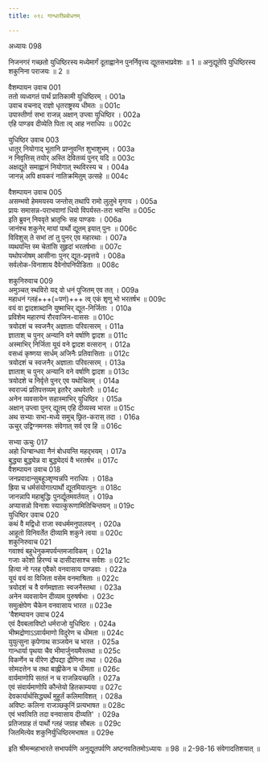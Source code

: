 ```yaml
---
title: ०९८ गान्धारीप्रबोधनम्

---
```

अध्यायः 098

निजनगरं गच्छतो युधिष्ठिरस्य मध्येमार्गं दूताह्वानेन पुनर्निवृत्त्य द्यूतसभाप्रवेशः ॥ 1 ॥ अनुद्यूतेपि युधिष्ठिरस्य शकुनिना पराजयः ॥ 2 ॥

वैशम्पायन उवाच 	001  
ततो व्यध्वगतं पार्थं प्रातिकामी युधिष्ठिरम् ।	001a  
उवाच वचनाद् राज्ञो धृतराष्ट्रस्य धीमतः ॥	001c  
उपास्तीर्णा सभा राजन्न् अक्षान् उप्त्वा युधिष्ठिर ।	002a  
एहि पाण्डव दीव्येति पिता त्व् आह नराधिपः ॥	002c  

युधिष्ठिर उवाच 	003  
धातुर् नियोगाद् भूतानि प्राप्नुवन्ति शुभाशुभम् ।	003a  
न निवृत्तिस् तयोर् अस्ति देवितव्यं पुनर् यदि ॥	003c  
अक्षद्यूते समाह्वानं नियोगात् स्थविरस्य च ।	004a  
जानन्न् अपि क्षयकरं नातिक्रमितुम् उत्सहे ॥	004c  

वैशम्पायन उवाच 	005  
असम्भवो हेममयस्य जन्तोस् तथापि रामो लुलुभे मृगाय ।	005a  
प्रायः समासन्न-पराभवाणां धियो विपर्यस्त-तरा भवन्ति ॥	005c  
इति ब्रुवन् निववृते भ्रातृभिः सह पाण्डवः ।	006a  
जानंश्च शकुनेर् मायां पार्थो द्यूतम् इयात् पुनः ॥	006c  
विविशुस् ते सभां तां तु पुनर् एव महारथाः ।	007a  
व्यथयन्ति स्म चेतांसि सुहृदां भरतर्षभाः ॥	007c  
यथोपजोषम् आसीनाः पुनर् द्यूत-प्रवृत्तये ।	008a  
सर्वलोक-विनाशाय दैवेनोपनिपीडिताः ॥	008c  

शकुनिरुवाच 	009  
अमुञ्चत् स्थविरो यद् वो धनं पूजितम् एव तत् ।	009a  
महाधनं ग्लहं+++(=पणं)+++ त्व् एकं शृणु भो भरतर्षभ ॥	009c  
वयं वा द्वादशाब्दानि युष्माभिर् द्यूत-निर्जिताः ।	010a  
प्रविशेम महारण्यं रौरवाजिन-वाससः ॥	010c  
त्रयोदशं च स्वजनैर् अज्ञाताः परिवत्सरम् ।	011a  
ज्ञाताश् च पुनर् अन्यानि वने वर्षाणि द्वादश ॥	011c  
अस्माभिर् निर्जिता यूयं वने द्वादश वत्सरान् ।	012a  
वसध्वं कृष्णया सार्धम् अजिनैः प्रतिवासिताः ॥	012c  
त्रयोदशं च स्वजनैर् अज्ञाताः परिवत्सरम् ।	013a  
ज्ञाताश् च पुनर् अन्यानि वने वर्षाणि द्वादश ॥	013c  
त्रयोदशे च निर्वृत्ते पुनर् एव यथोचितम् ।	014a  
स्वराज्यं प्रतिपत्तव्यम् इतरैर् अथवेतरैः ॥	014c  
अनेन व्यवसायेन सहास्माभिर् युधिष्ठिर ।	015a  
अक्षान् उप्त्वा पुनर् द्यूतम् एहि दीव्यस्व भारत ॥	015c  
अथ सभ्याः सभा-मध्ये समुच् छ्रित-करास् तदा ।	016a  
ऊचुर् उद्विग्नमनसः संवेगात् सर्व एव हि ॥	016c  

सभ्या ऊचुः 	017  
अहो धिग्बान्धवा नैनं बोधयन्ति महद्भयम् ।	017a  
बुद्ध्या बुद्ध्येन्न वा बुद्ध्येदयं वै भरतर्षभ ॥	017c  
वैशम्पायन उवाच 	018  
जनप्रवादान्सुबहूञ्शृण्वन्नपि नराधिपः ।	018a  
ह्रिया च धर्मसंयोगात्पार्थो द्यूतमियात्पुनः ॥	018c  
जानन्नापि महाबुद्धिः पुनर्द्यूतमवर्तयत् ।	019a  
अप्यासन्नो विनाशः स्यात्कुरूणामितिचिन्तयन् ॥	019c  
युधिष्ठिर उवाच 	020  
कथं वै मद्विधो राजा स्वधर्ममनुपालयन् ।	020a  
आहूतो विनिवर्तेत दीव्यामि शकुने त्वया ॥	020c  
शकुनिरुवाच 	021  
गवाश्वं बहुधेनुकमपर्यन्तमजाविकम् ।	021a  
गजाः कोशो हिरण्यं च दासीदासाश्च सर्वशः ॥	021c  
हित्वा नो ग्लह एवैको वनवासाय पाण्डवाः ।	022a  
यूयं वयं वा विजिता वसेम वनमाश्रिताः ॥	022c  
त्रयोदशं च वै वर्णमज्ञाताः स्वजनैस्तथा ।	023a  
अनेन व्यवसायेन दीव्याम पुरुषर्षभाः ।	023c  
समुत्क्षेपेण चैकेन वनवासाय भारत ॥	023e  
\'वैशम्पायन उवाच 	024  
एवं दैवबलाविष्टो धर्मराजो युधिष्ठिरः ।	024a  
भीष्मद्रोणाऽऽवार्यमाणो विदुरेण च धीमता ॥	024c  
युयुत्सुना कृपेणाथ सञ्जयेन च भारत ।	025a  
गान्धार्या पृथया चैव भीमार्जुनयमैस्तथा ॥	025c  
विकर्णेन च वीरेण द्रौपद्या द्रौणिना तथा ।	026a  
सोमदत्तेन च तथा बाह्लीकेन च धीमता ॥	026c  
वार्यमाणोपि सततं न च राजन्नियच्छति ।	027a  
एवं संवार्यमाणोपि कौन्तेयो हितकाम्यया ॥	027c  
देवकार्यार्थसिद्ध्यर्थं मुहूर्तं कलिमाविशत् ।	028a  
अविष्टः कलिना राजञ्छकुनिं प्रत्यभाषत ॥	028c  
एवं भवत्विति तदा वनवासाय दीव्यति\' ।	029a  
प्रतिजग्राह तं पार्थो ग्लहं जग्राह सौबलः ॥	029c  
जितमित्येव शकुनिर्युधिष्ठिरमभाषत ॥ 	029e  

इति श्रीमन्महाभारते सभापर्वणि अनुद्यूतपर्वणि अष्टनवतितमोऽध्यायः ॥ 98 ॥
2-98-16 संवेगादतिशयात् ॥
